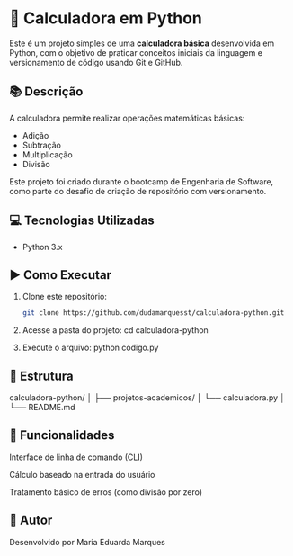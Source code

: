 # 🧮 Calculadora em Python

Este é um projeto simples de uma **calculadora básica** desenvolvida em Python, com o objetivo de praticar conceitos iniciais da linguagem e versionamento de código usando Git e GitHub.

## 📚 Descrição

A calculadora permite realizar operações matemáticas básicas:
- Adição
- Subtração
- Multiplicação
- Divisão

Este projeto foi criado durante o bootcamp de Engenharia de Software, como parte do desafio de criação de repositório com versionamento.

## 💻 Tecnologias Utilizadas

- Python 3.x

## ▶️ Como Executar

1. Clone este repositório:
   ```bash
   git clone https://github.com/dudamarquesst/calculadora-python.git
   
2. Acesse a pasta do projeto:
   cd calculadora-python
   
3. Execute o arquivo:
   python codigo.py
   
## 📁 Estrutura

calculadora-python/
│
├── projetos-academicos/
│   └── calculadora.py
│
└── README.md


## 🔧 Funcionalidades
Interface de linha de comando (CLI)

Cálculo baseado na entrada do usuário

Tratamento básico de erros (como divisão por zero)

## 📢 Autor
Desenvolvido por Maria Eduarda Marques
